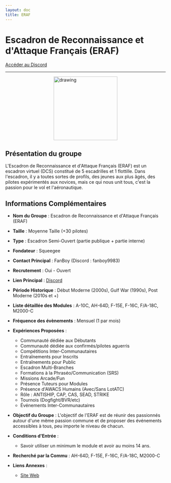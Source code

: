 ```yaml
---
layout: doc
title: ERAF
---
```


# Escadron de Reconnaissance et d'Attaque Français (ERAF)

[Accéder au Discord](https://discord.gg/ucD3ccF4g7)

---
<img src="/commus_img/eraf.png" alt="drawing" width="200" style="display: block; margin-left: auto; margin-right: auto;"/>

## Présentation du groupe

L'Escadron de Reconnaissance et d'Attaque Français (ERAF) est un escadron virtuel (DCS) constitué de 5 escadrilles et 1 flottille. Dans l'escadron, il y a toutes sortes de profils, des jeunes aux plus âgés, des pilotes expérimentés aux novices, mais ce qui nous unit tous, c'est la passion pour le vol et l'aéronautique.

## Informations Complémentaires

- **Nom du Groupe** : Escadron de Reconnaissance et d'Attaque Français (ERAF)
- **Taille** : Moyenne Taille (+30 pilotes)
- **Type** : Escadron Semi-Ouvert (partie publique + partie interne)
- **Fondateur** : Squeegee
- **Contact Principal** : FanBoy (Discord : fanboy9983)
- **Recrutement** : Oui - Ouvert
- **Lien Principal** : [Discord](https://discord.gg/ucD3ccF4g7)
- **Période Historique** : Début Moderne (2000s), Gulf War (1990s), Post Moderne (2010s et +)
- **Liste détaillée des Modules** : A-10C, AH-64D, F-15E, F-16C, F/A-18C, M2000-C
- **Fréquence des évènements** : Mensuel (1 par mois)
- **Expériences Proposées** :
  - Communauté dédiée aux Débutants
  - Communauté dédiée aux confirmés/pilotes aguerris
  - Compétitions Inter-Communautaires
  - Entraînements pour Inscrits
  - Entraînements pour Public
  - Escadron Multi-Branches
  - Formations à la Phraséo/Communication (SRS)
  - Missions Arcade/Fun
  - Présence Tuteurs pour Modules
  - Présence d'AWACS Humains (Avec/Sans LotATC)
  - Rôle : ANTISHIP, CAP, CAS, SEAD, STRIKE
  - Tournois (Dogfight/BVR/etc)
  - Événements Inter-Communautaires

- **Objectif du Groupe** : L'objectif de l'ERAF est de réunir des passionnés autour d'une même passion commune et de proposer des événements accessibles à tous, peu importe le niveau de chacun.

- **Conditions d'Entrée** :
  - Savoir utiliser un minimum le module et avoir au moins 14 ans.

- **Recherché par la Commu** : AH-64D, F-15E, F-16C, F/A-18C, M2000-C

- **Liens Annexes** :
  - [Site Web](https://escadron-eraf.webador.fr/)


